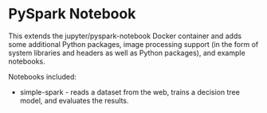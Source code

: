 
# PySpark Notebook

This extends the jupyter/pyspark-notebook Docker container and adds some
additional Python packages, image processing support (in the form of
system libraries and headers as well as Python packages), and example
notebooks.

Notebooks included:

* simple-spark - reads a dataset from the web, trains a decision tree model, and evaluates the results.


